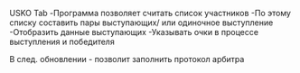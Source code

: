 USKO Tab
-Программа позволяет считать список участников
-По этому списку составить пары выступающих/ или одиночное выступление
-Отобразить данные выступающих
-Указывать очки в процессе выступления и победителя

В след. обновлении - позволит заполнить протокол арбитра
